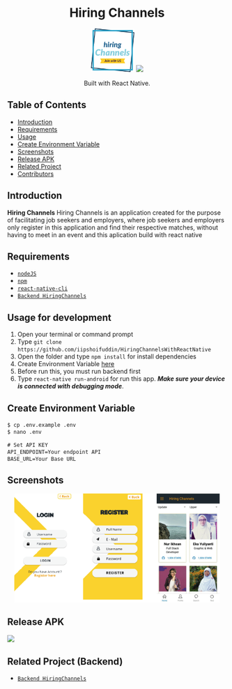 <h1 align="center">Hiring Channels</h1>
<p align="center">
  <img width="100" height="100" src="./ScreenShot/logo.png"/>
  <img height="100" src="https://upload.wikimedia.org/wikipedia/commons/thumb/a/a7/React-icon.svg/1200px-React-icon.svg.png">
</p>
<p align="center">
  Built with React Native.
</p>

## Table of Contents

- [Introduction](#introduction)
- [Requirements](#requirements)
- [Usage](#usage-for-development)
- [Create Environment Variable](#create-environment-variable)
- [Screenshots](#screenshots)
- [Release APK](#release-apk)
- [Related Project](#related-project-backend)
- [Contributors](#contributors)

## Introduction

<b>Hiring Channels</b> Hiring Channels is an application created for the purpose of facilitating job seekers and employers, where job seekers and employers only register in this application and find their respective matches, without having to meet in an event and this aplication build with react native

## Requirements
- [`nodeJS`](https://nodejs.org/en/download/)
- [`npm`](https://www.npmjs.com/get-npm)
- [`react-native-cli`](https://facebook.github.io/react-native/docs/getting-started)
- [`Backend HiringChannels`](https://github.com/iipshoifuddin/hiringChannelAppRestfull)

## Usage for development

1. Open your terminal or command prompt
2. Type `git clone https://github.com/iipshoifuddin/HiringChannelsWithReactNative`
3. Open the folder and type `npm install` for install dependencies
4. Create Environment Variable [here](#create-environment-variable)
5. Before run this, you must run backend first
6. Type `react-native run-android` for run this app. **_Make sure your device is connected with debugging mode_**.

## Create Environment Variable

```
$ cp .env.example .env
$ nano .env
```

```
# Set API KEY
API_ENDPOINT=Your endpoint API
BASE_URL=Your Base URL
```

## Screenshots

<div align="center">
    <img height="250" src="./ScreenShot/mockup.png">
</div>

## Release APK

<a href="https://drive.google.com/file/d/1C3gwW5q147gR0uOQyVVjwpkiTuskn1ul/view?usp=sharing">
  <img src="https://img.shields.io/badge/Download%20from-Google%20Drive-blue.svg?style=popout&logo=google-drive"/>
</a>

## Related Project (Backend)

- [`Backend HiringChannels`](https://github.com/iipshoifuddin/hiringChannelAppRestfull)


